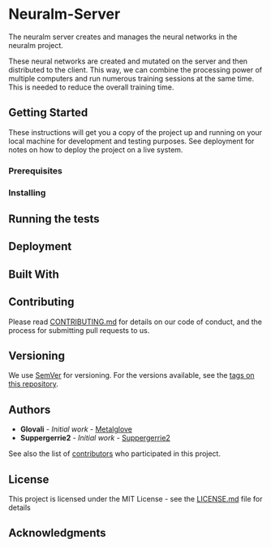 # Neuralm-Server

The neuralm server creates and manages the neural networks in the neuralm project.

These neural networks are created and mutated on the server and then distributed to the client. This way, we can combine the processing power of multiple computers and run numerous training sessions at the same time.
This is needed to reduce the overall training time.

## Getting Started

These instructions will get you a copy of the project up and running on your local machine for development and testing purposes. See deployment for notes on how to deploy the project on a live system.

### Prerequisites

### Installing

## Running the tests

## Deployment

## Built With

## Contributing

Please read [CONTRIBUTING.md](CONTRIBUTING.md) for details on our code of conduct, and the process for submitting pull requests to us.

## Versioning

We use [SemVer](http://semver.org/) for versioning. For the versions available, see the [tags on this repository](https://github.com/your/project/tags). 

## Authors

* **Glovali** - *Initial work* - [Metalglove](https://github.com/metalglove)
* **Suppergerrie2** - *Initial work* - [Suppergerrie2](https://github.com/suppergerrie2)

See also the list of [contributors](https://github.com/your/project/contributors) who participated in this project.

## License

This project is licensed under the MIT License - see the [LICENSE.md](LICENSE.md) file for details

## Acknowledgments
